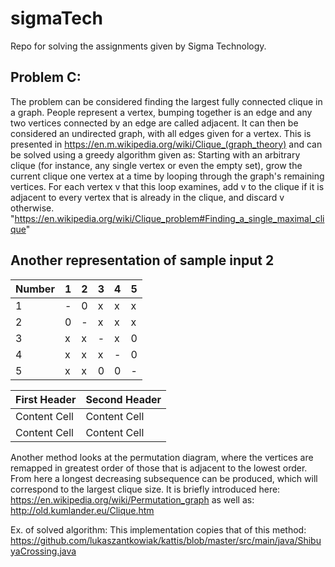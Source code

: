 # sigmaTech
Repo for solving the assignments given by Sigma Technology.


## Problem C:
The problem can be considered finding the largest fully connected clique in a graph.
People represent a vertex, bumping together is an edge and any two vertices connected
by an edge are called adjacent. It can then be considered an undirected graph,
with all edges given for a vertex. This is presented in
https://en.m.wikipedia.org/wiki/Clique_(graph_theory)
and can be solved using a greedy algorithm given as:
Starting with an arbitrary clique (for instance, any single vertex or even the
empty set), grow the current clique one vertex at a time by looping through the
graph's remaining vertices. For each vertex v that this loop examines, add v to
the clique if it is adjacent to every vertex that is already in the clique, and
discard v otherwise.
"https://en.wikipedia.org/wiki/Clique_problem#Finding_a_single_maximal_clique"

## Another representation of sample input 2

|Number |1|2|3|4|5|
|-|-|-|-|-|-|
|1|-|0|x|x|x|
|2|0|-|x|x|x|
|3|x|x|-|x|0|
|4|x|x|x|-|0|
|5|x|x|0|0|-|

| First Header  | Second Header |
| ------------- | ------------- |
| Content Cell  | Content Cell  |
| Content Cell  | Content Cell  |

Another method looks at the permutation diagram, where the vertices are remapped in greatest order
of those that is adjacent to the lowest order. From here a longest decreasing subsequence can be 
produced, which will correspond to the largest clique size. It is briefly introduced here:
https://en.wikipedia.org/wiki/Permutation_graph
as well as:
http://old.kumlander.eu/Clique.htm

Ex. of solved algorithm:
This implementation copies that of this method:
https://github.com/lukaszantkowiak/kattis/blob/master/src/main/java/ShibuyaCrossing.java

